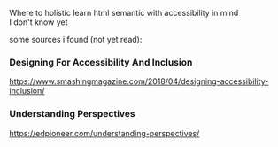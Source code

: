 Where to holistic learn html semantic with accessibility in mind  
I don't know yet  
  
some sources i found (not yet read):  
### Designing For Accessibility And Inclusion  
  
https://www.smashingmagazine.com/2018/04/designing-accessibility-inclusion/  
   
### Understanding Perspectives  
https://edpioneer.com/understanding-perspectives/  
